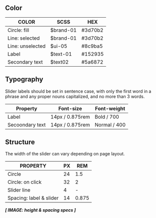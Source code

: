 ## Color
| COLOR                 | SCSS      | HEX      |
|-----------------------|---------  |----------|
| Circle: fill          | $brand-01 | #3d70b2  |
| Line: selected        | $brand-01 | #3d70b2  |
| Line: unselected      | $ui-05    | #8c9ba5  |
| Label                 | $text-01  | #152935  | 
| Secondary text        | $text02   | #5a6872  |


## Typography 
Slider labels should be set in sentence case, with only the first word in a phrase and any proper nouns capitalized, and no more than 3 words. 

| Property | Font-size       | Font-weight  |
|----------|-----------------|--------------|
| Label    | 14px / 0.875rem | Bold / 700 |
| Secoondary text    | 14px / 0.875rem | Normal / 400 |

## Structure
The width of the slider can vary depending on page layout. 

| PROPERTY          | PX | REM   |
|-------------------|----|-------|
| Circle            | 24 | 1.5   |
| Circle: on click  | 32 | 2     |
| Slider line       | 4  | -     |
| Spacing: label & slider | 14 | 0.875     |

**_[ IMAGE: height & spacing specs ]_**




